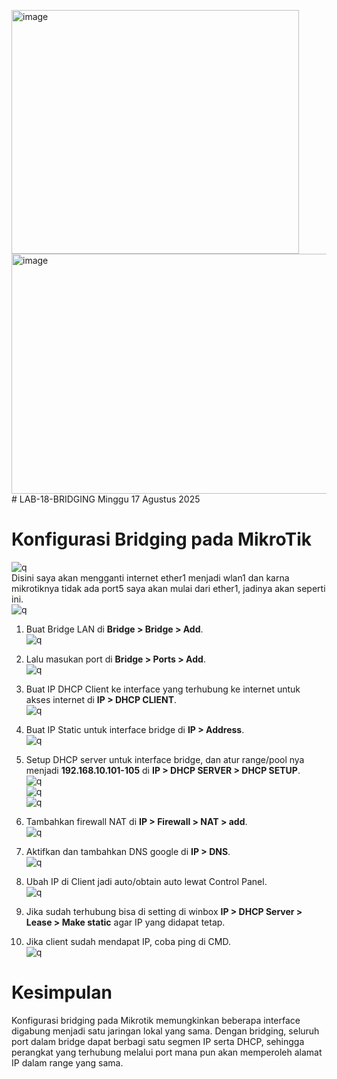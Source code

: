 <img width="460" height="390" alt="image" src="https://github.com/user-attachments/assets/dbcecb99-3b2e-46d2-9209-600e90a749ac" /><img width="845" height="384" alt="image" src="https://github.com/user-attachments/assets/44a542f0-1358-4f39-bba5-b339bfb5868e" /># LAB-18-BRIDGING
Minggu 17 Agustus 2025

# Konfigurasi Bridging  pada  MikroTik
![q](IMAGES/sebelumjembatan.png)  
  Disini saya akan mengganti internet ether1 menjadi wlan1 dan karna mikrotiknya tidak ada port5 saya akan mulai dari ether1, jadinya akan seperti ini.  
![q](IMAGES/sesudahjembatan.png)  
1. Buat Bridge LAN di **Bridge > Bridge > Add**.  
![q](IMAGES/brg.PNG)  
  
3. Lalu masukan port di **Bridge > Ports > Add**.  
![q](IMAGES/parajembatan.PNG)  

4. Buat IP DHCP Client ke interface yang terhubung ke internet untuk akses internet di **IP > DHCP CLIENT**.  
![q](IMAGES/pelanggan.PNG)  
  
5. Buat IP Static untuk interface bridge di **IP > Address**.  
![q](IMAGES/statis.PNG)  
  
6. Setup DHCP server untuk interface bridge, dan atur range/pool nya menjadi **192.168.10.101-105** di **IP > DHCP SERVER > DHCP SETUP**.  
![q](IMAGES/server1.PNG)  
![q](IMAGES/berbagi.PNG)  
![q](IMAGES/donegabang.PNG)  
  
7. Tambahkan firewall NAT di **IP > Firewall > NAT > add**.  
![q](IMAGES/api.PNG)  
  
8. Aktifkan dan tambahkan DNS google di **IP > DNS**.  
![q](IMAGES/dns.PNG)  

10. Ubah IP di Client jadi auto/obtain auto lewat Control Panel.  
![q](IMAGES/iya.PNG)  

11. Jika sudah terhubung bisa di setting di winbox  **IP > DHCP Server > Lease > Make static** agar IP yang didapat tetap.  
12. Jika client sudah mendapat IP, coba ping di CMD.  
![q](IMAGES/pings.PNG)
  
# Kesimpulan
  Konfigurasi bridging pada Mikrotik memungkinkan beberapa interface digabung menjadi satu jaringan lokal yang sama. Dengan bridging, seluruh port dalam bridge dapat berbagi satu segmen IP serta DHCP, sehingga perangkat yang terhubung melalui port mana pun akan memperoleh alamat IP dalam range yang sama.  
